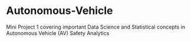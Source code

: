 # Autonomous-Vehicle
Mini Project 1 covering important Data Science and Statistical concepts in Autonomous Vehicle (AV) Safety Analytics
